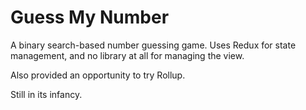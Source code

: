 # Guess My Number

A binary search-based number guessing game. Uses Redux for state management, and no library at all for managing the view.

Also provided an opportunity to try Rollup.

Still in its infancy.
